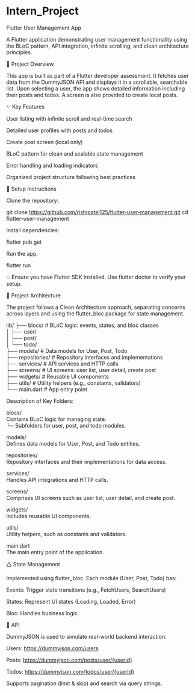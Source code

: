 # Intern_Project

Flutter User Management App

A Flutter application demonstrating user management functionality using the BLoC pattern, API integration, infinite scrolling, and clean architecture principles.

🚀 Project Overview

This app is built as part of a Flutter developer assessment. It fetches user data from the DummyJSON API and displays it in a scrollable, searchable list. Upon selecting a user, the app shows detailed information including their posts and todos. A screen is also provided to create local posts.

✨ Key Features

User listing with infinite scroll and real-time search

Detailed user profiles with posts and todos

Create post screen (local only)

BLoC pattern for clean and scalable state management

Error handling and loading indicators

Organized project structure following best practices

💠 Setup Instructions

Clone the repository:

git clone https://github.com/rishipatel125/flutter-user-management.git
cd flutter-user-management

Install dependencies:

flutter pub get

Run the app:

flutter run

💡 Ensure you have Flutter SDK installed. Use flutter doctor to verify your setup.

🧱 Project Architecture

The project follows a Clean Architecture approach, separating concerns across layers and using the flutter_bloc package for state management.

lib/ ├── blocs/ # BLoC logic: events, states, and bloc classes  
│ ├── user/  
│ ├── post/  
│ └── todo/  
├── models/ # Data models for User, Post, Todo  
├── repositories/ # Repository interfaces and implementations  
├── services/ # API services and HTTP calls  
├── screens/ # UI screens: user list, user detail, create post  
├── widgets/ # Reusable UI components  
├── utils/ # Utility helpers (e.g., constants, validators)  
└── main.dart # App entry point  

Description of Key Folders:  

blocs/  
Contains BLoC logic for managing state.  
└─ Subfolders for user, post, and todo modules.  

models/  
Defines data models for User, Post, and Todo entities.  

repositories/  
Repository interfaces and their implementations for data access.  

services/  
Handles API integrations and HTTP calls.  

screens/  
Comprises UI screens such as user list, user detail, and create post.  

widgets/  
Includes reusable UI components.  

utils/  
Utility helpers, such as constants and validators.  

main.dart  
The main entry point of the application.  

🛆 State Management

Implemented using flutter_bloc. Each module (User, Post, Todo) has:  

Events: Trigger state transitions (e.g., FetchUsers, SearchUsers)  

States: Represent UI states (Loading, Loaded, Error)  

Bloc: Handles business logic  

📱 API

DummyJSON is used to simulate real-world backend interaction:

Users: https://dummyjson.com/users

Posts: https://dummyjson.com/posts/user/{userId}

Todos: https://dummyjson.com/todos/user/{userId}

Supports pagination (limit & skip) and search via query strings.

